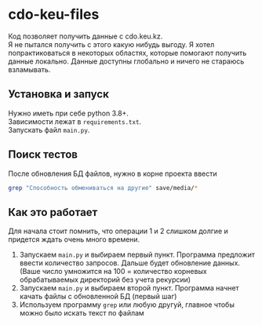 # cdo-keu-files
Код позволяет получить данные c cdo.keu.kz.</br>
Я не пытался получить с этого какую нибудь выгоду. Я хотел попрактиковаться в некоторых областях, которые помогают получить данные локально. Данные доступны глобально и ничего не стараюсь взламывать.

## Установка и запуск
Нужно иметь при себе python 3.8+.</br>
Зависимости лежат в `requirements.txt`.</br>
Запускать файл `main.py`.

## Поиск тестов
После обновления БД файлов, нужно в корне проекта ввести 
```bash
grep "Способность обменивaться нa другие" save/media/*
```

## Как это работает
Для начала стоит помнить, что операции 1 и 2 слишком долгие и придется ждать очень много времени.
1) Запускаем `main.py` и выбираем первый пункт. Программа предложит ввести количество запросов. Дальше будет обновление данных. (Ваше число умножится на 100 = количество корневых обрабатываемых директорий без учета рекурсии)
2) Запускаем `main.py` и выбираем второй пункт. Программа начнет качать файлы с обновленной БД (первый шаг)
3) Используем программу `grep` или любую другуй, главное чтобы можно было искать текст по файлам
